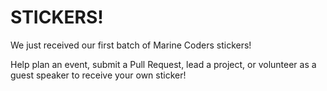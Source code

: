 #  STICKERS!  

We just received our first batch of Marine Coders stickers! 

Help plan an event, submit a Pull Request, lead a project, or volunteer as a guest speaker to receive your own sticker!
